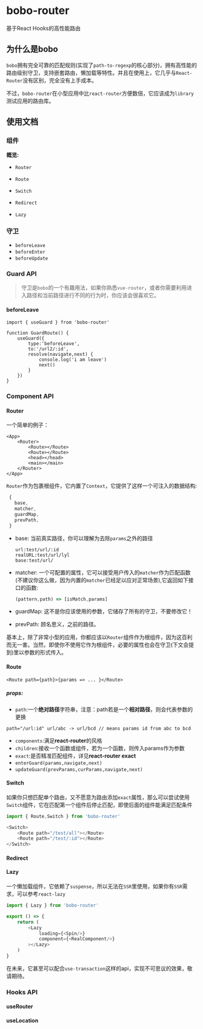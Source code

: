 # bobo-router

基于React Hooks的高性能路由

## 为什么是bobo

`bobo`拥有完全可靠的匹配规则(实现了`path-to-regexp`的核心部分)，拥有高性能的路由级别守卫，支持嵌套路由，懒加载等特性。并且在使用上，它几乎与`React-Router`没有区别，完全没有上手成本。

不过，`bobo-router`在小型应用中比`react-router`方便数倍，它应该成为`library`测试应用的路由库。

## 使用文档

### 组件

<b>概览:</b>

+ `Router`

+ `Route`
+ `Switch`
+ `Redirect`
+ `Lazy`



### 守卫

+ `beforeLeave`
+ `beforeEnter`
+ `beforeUpdate`



### Guard API

>  守卫是`bobo`的一个有趣用法，如果你熟悉`vue-router`，或者你需要利用进入路径和当前路径进行不同的行为时，你应该会很喜欢它。

#### beforeLeave

```
import { useGuard } from 'bobo-router'

function GuardRoute() {
	useGuard({
		type:'beforeLeave',
		to:'/url2/:id',
		resolve(navigate,next) {
			console.log('i am leave')
			next()
		}
	})
}
```

### Component API

#### Router

一个简单的例子：

```
<App>
	<Router>
		<Route></Route>
		<Route></Route>
		<head></head>
		<main></main>
	</Router>
</App>
```

`Router`作为包裹根组件，它内置了`Context`，它提供了这样一个可注入的数据结构:

```javascript
 {
   base,
   matcher,
   guardMap,
   prevPath,
 }
```

+ base: 当前真实路径，你可以理解为去除`params`之外的路径

  ```
  url:test/url/:id
  realURL:test/url/lyl
  base:test/url/
  ```

+ matcher: 一个可配置的属性，它可以接受用户传入的`matcher`作为匹配函数(不建议你这么做，因为内置的`matcher`已经足以应对正常场景),它返回如下接口的函数:

  ```javascript
  (pattern,path) => [isMatch,params]
  ```

+ guardMap: 这不是你应该使用的参数，它储存了所有的守卫，不要修改它！

+ prevPath: 顾名思义，之前的路径。

基本上，除了非常小型的应用，你都应该以`Router`组件作为根组件，因为这百利而无一害。当然，即使你不使用它作为根组件，必要的属性也会在守卫(下文会提到)里以参数的形式传入。

#### Route

`<Route path={path}>{params => ... }</Route>`

##### props:

+ `path`:一个<b>绝对路径</b>字符串，注意：path若是一个<b>相对路径</b>，则会代表参数的更换

`path="/url:id" url/abc -> url/bcd // means params id from abc to bcd`

+ `components`:满足<b>react-router</b>的风格
+ `children`:接收一个函数或组件，若为一个函数，则传入params作为参数
+ `exact`:是否精准匹配组件，详见<b>react-router exact</b>
+ `enterGuard(params,navigate,next)`
+ `updateGuard(prevParams,curParams,navigate,next)`

#### Switch

如果你只想匹配单个路由，又不愿意为路由添加`exact`属性，那么可以尝试使用`Switch`组件，它在匹配第一个组件后停止匹配，即使后面的组件能满足匹配条件

```javascript
import { Route,Switch } from 'bobo-router'

<Switch>
	<Route path="/test/all"></Route>
	<Route path="/test/:id"></Route> 
</Switch>
```



#### Redirect

#### Lazy

一个懒加载组件，它依赖了`suspense`，所以无法在`SSR`里使用，如果你有`SSR`需求，可以参考`react-lazy`

```javascript
import { Lazy } from 'bobo-router'

export () => {
	return (
		<Lazy
			loading={<Spin/>}
			component={<RealComponent/>}
		></Lazy>
	)
}
```

在未来，它甚至可以配合`use-transaction`这样的api，实现不可思议的效果，敬请期待。



### Hooks API
#### useRouter
#### useLocation